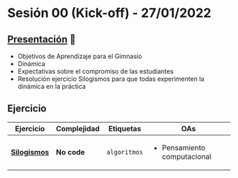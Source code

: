 # Sesión 00 (Kick-off) - 27/01/2022

## [Presentación](https://docs.google.com/presentation/d/1w1NW6x1JHwJsb7B4OxCUvg-_DZ11DnwOclEBgD9cnpw/edit#slide=id.ge7a1a5bc44_0_0) 🔗

- Objetivos de Aprendizaje para el Gimnasio
- Dinámica
- Expectativas sobre el compromiso de las estudiantes
- Resolución ejercicio Silogismos para que todas experimenten la dinámica en la práctica

## Ejercicio

| Ejercicio                                                                         | Complejidad | Etiquetas    | OAs                                         |
| --------------------------------------------------------------------------------- | ----------- | ------------ | ------------------------------------------- |
| [**Silogismos**](https://gist.github.com/oxfist/dfeb8df937ad48b173f2b75d7f94991d) | **No code** | `algoritmos` | <ul><li>Pensamiento computacional</li></ul> |
